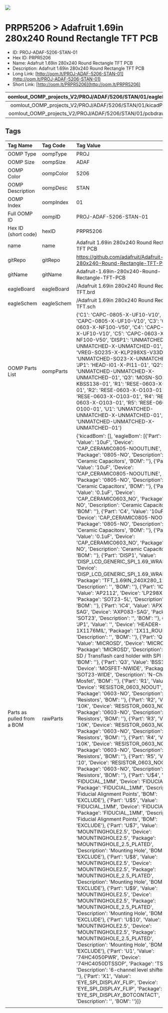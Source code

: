 


  
![][im]
# PRPR5206 > Adafruit 1.69in 280x240 Round Rectangle TFT PCB

- ID: PROJ-ADAF-5206-STAN-01
- Hex ID: PRPR5206
- Name: Adafruit 1.69in 280x240 Round Rectangle TFT PCB
- Description: Adafruit 1.69in 280x240 Round Rectangle TFT PCB
- Long Link: [http://oom.lt/PROJ-ADAF-5206-STAN-01](http://oom.lt/PROJ-ADAF-5206-STAN-01)
- Short Link: [http://oom.lt/PRPR5206](http://oom.lt/PRPR5206)
  

|oomlout_OOMP_projects_V2/PROJ/ADAF/5206/STAN/01/eagleImage.png|oomlout_OOMP_projects_V2/PROJ/ADAF/5206/STAN/01/eagleSchemImage.png|oomlout_OOMP_projects_V2/PROJ/ADAF/5206/STAN/01/kicadPcb3dFront.png|oomlout_OOMP_projects_V2/PROJ/ADAF/5206/STAN/01/kicadPcb3dBack.png|
| :---: | :---: | :---: | :---: |
|oomlout_OOMP_projects_V2/PROJ/ADAF/5206/STAN/01/kicadPcb3d.png|oomlout_OOMP_projects_V2/PROJ/ADAF/5206/STAN/01/bomBack.png|oomlout_OOMP_projects_V2/PROJ/ADAF/5206/STAN/01/bomFront.png|oomlout_OOMP_projects_V2/PROJ/ADAF/5206/STAN/01/pcbdraw.svg|
|oomlout_OOMP_projects_V2/PROJ/ADAF/5206/STAN/01/pcbdrawBack.svg||||

## Tags
  

|Tag Name|Tag Code|Tag Value|
| :--- | :--- | :--- |
|OOMP Type|oompType|PROJ|
|OOMP Size|oompSize|ADAF|
|OOMP Color|oompColor|5206|
|OOMP Description|oompDesc|STAN|
|OOMP Index|oompIndex|01|
|Full OOMP ID|oompID|PROJ-ADAF-5206-STAN-01|
|Hex ID (short code)|hexID|PRPR5206|
|name|name|Adafruit 1.69in 280x240 Round Rectangle TFT PCB|
|gitRepo|gitRepo|https://github.com/adafruit/Adafruit-1.69in-280x240-Round-Rectangle-TFT-PCB|
|gitName|gitName|Adafruit-1.69in-280x240-Round-Rectangle-TFT-PCB|
|eagleBoard|eagleBoard|/Adafruit 1.69in 280x240 Round Rectangle TFT.brd|
|eagleSchem|eagleSchem|/Adafruit 1.69in 280x240 Round Rectangle TFT.sch|
|OOMP Parts List|oompParts|{'C1': 'CAPC-0805-X-UF10-V10', 'C2': 'CAPC-0805-X-UF10-V10', 'C3': 'CAPC-0603-X-NF100-V50', 'C4': 'CAPC-0805-X-UF10-V10', 'C5': 'CAPC-0603-X-NF100-V50', 'DISP1': 'UNMATCHED-UNMATCHED-X-UNMATCHED-01', 'IC2': 'VREG-SO235-X-KLP298XS-V33D', 'IC4': 'UNMATCHED-SO23-X-UNMATCHED-01', 'JP1': 'HEAD-I01-X-PI11-01', 'Q2': 'UNMATCHED-UNMATCHED-X-UNMATCHED-01', 'Q3': 'MOSN-SO23-X-KBSS138-01', 'R1': 'RESE-0603-X-O103-01', 'R2': 'RESE-0603-X-O103-01', 'R3': 'RESE-0603-X-O103-01', 'R4': 'RESE-0603-X-O103-01', 'R5': 'RESE-0603-X-O100-01', 'U1': 'UNMATCHED-UNMATCHED-X-UNMATCHED-01', 'X1': 'UNMATCHED-UNMATCHED-X-UNMATCHED-01'}|
|Parts as pulled from a BOM|rawParts|{'kicadBom': [], 'eagleBom': [{'Part': 'C1', 'Value': '10uF', 'Device': 'CAP_CERAMIC0805-NOOUTLINE', 'Package': '0805-NO', 'Description': 'Ceramic Capacitors', 'BOM': ''}, {'Part': 'C2', 'Value': '10uF', 'Device': 'CAP_CERAMIC0805-NOOUTLINE', 'Package': '0805-NO', 'Description': 'Ceramic Capacitors', 'BOM': ''}, {'Part': 'C3', 'Value': '0.1uF', 'Device': 'CAP_CERAMIC0603_NO', 'Package': '0603-NO', 'Description': 'Ceramic Capacitors', 'BOM': ''}, {'Part': 'C4', 'Value': '10uF', 'Device': 'CAP_CERAMIC0805-NOOUTLINE', 'Package': '0805-NO', 'Description': 'Ceramic Capacitors', 'BOM': ''}, {'Part': 'C5', 'Value': '0.1uF', 'Device': 'CAP_CERAMIC0603_NO', 'Package': '0603-NO', 'Description': 'Ceramic Capacitors', 'BOM': ''}, {'Part': 'DISP1', 'Value': 'DISP_LCD_GENERIC_SPI_1.69_WRAPUNDER', 'Device': 'DISP_LCD_GENERIC_SPI_1.69_WRAPUNDER', 'Package': 'TFT_1.69IN_240X280_12P', 'Description': '', 'BOM': ''}, {'Part': 'IC2', 'Value': 'AP2112', 'Device': 'LP298XS', 'Package': 'SOT23-5L', 'Description': '', 'BOM': ''}, {'Part': 'IC4', 'Value': 'APX803-SAG', 'Device': 'AXP083-SAG', 'Package': 'SOT23', 'Description': '', 'BOM': ''}, {'Part': 'JP1', 'Value': '', 'Device': 'HEADER-1X1176MIL', 'Package': '1X11_ROUND_76', 'Description': '', 'BOM': ''}, {'Part': 'Q2', 'Value': 'MICROSD', 'Device': 'MICROSD', 'Package': 'MICROSD', 'Description': 'Micro-SD / Transflash card holder with SPI pinout', 'BOM': ''}, {'Part': 'Q3', 'Value': 'BSS138', 'Device': 'MOSFET-NWIDE', 'Package': 'SOT23-WIDE', 'Description': 'N-Channel Mosfet', 'BOM': ''}, {'Part': 'R1', 'Value': '10K', 'Device': 'RESISTOR_0603_NOOUT', 'Package': '0603-NO', 'Description': 'Resistors', 'BOM': ''}, {'Part': 'R2', 'Value': '10K', 'Device': 'RESISTOR_0603_NOOUT', 'Package': '0603-NO', 'Description': 'Resistors', 'BOM': ''}, {'Part': 'R3', 'Value': '10K', 'Device': 'RESISTOR_0603_NOOUT', 'Package': '0603-NO', 'Description': 'Resistors', 'BOM': ''}, {'Part': 'R4', 'Value': '10K', 'Device': 'RESISTOR_0603_NOOUT', 'Package': '0603-NO', 'Description': 'Resistors', 'BOM': ''}, {'Part': 'R5', 'Value': '10', 'Device': 'RESISTOR_0603_NOOUT', 'Package': '0603-NO', 'Description': 'Resistors', 'BOM': ''}, {'Part': 'U$4', 'Value': 'FIDUCIAL_1MM', 'Device': 'FIDUCIAL_1MM', 'Package': 'FIDUCIAL_1MM', 'Description': 'Fiducial Alignment Points', 'BOM': 'EXCLUDE'}, {'Part': 'U$5', 'Value': 'FIDUCIAL_1MM', 'Device': 'FIDUCIAL_1MM', 'Package': 'FIDUCIAL_1MM', 'Description': 'Fiducial Alignment Points', 'BOM': 'EXCLUDE'}, {'Part': 'U$7', 'Value': 'MOUNTINGHOLE2.5', 'Device': 'MOUNTINGHOLE2.5', 'Package': 'MOUNTINGHOLE_2.5_PLATED', 'Description': 'Mounting Hole', 'BOM': 'EXCLUDE'}, {'Part': 'U$8', 'Value': 'MOUNTINGHOLE2.5', 'Device': 'MOUNTINGHOLE2.5', 'Package': 'MOUNTINGHOLE_2.5_PLATED', 'Description': 'Mounting Hole', 'BOM': 'EXCLUDE'}, {'Part': 'U$9', 'Value': 'MOUNTINGHOLE2.5', 'Device': 'MOUNTINGHOLE2.5', 'Package': 'MOUNTINGHOLE_2.5_PLATED', 'Description': 'Mounting Hole', 'BOM': 'EXCLUDE'}, {'Part': 'U$10', 'Value': 'MOUNTINGHOLE2.5', 'Device': 'MOUNTINGHOLE2.5', 'Package': 'MOUNTINGHOLE_2.5_PLATED', 'Description': 'Mounting Hole', 'BOM': 'EXCLUDE'}, {'Part': 'U1', 'Value': '74HC4050PWR', 'Device': '74HC4050DTSSOP', 'Package': 'TSSOP16', 'Description': '6-channel level shifter', 'BOM': ''}, {'Part': 'X1', 'Value': 'EYE_SPI_DISPLAY_FLIP', 'Device': 'EYE_SPI_DISPLAY_FLIP', 'Package': 'EYE_SPI_DISPLAY_BOTCONTACT', 'Description': '', 'BOM': ''}]}|
||||



[im]: PROJ/ADAF/5206/STAN/01/kicadPcb3d_450.png
